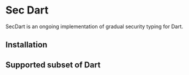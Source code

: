 # Sec Dart

SecDart is an ongoing implementation of gradual security typing for Dart.

## Installation

## Supported subset of Dart